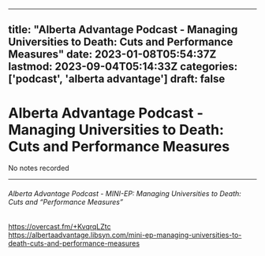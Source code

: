 
---
title: "Alberta Advantage Podcast - Managing Universities to Death: Cuts and Performance Measures"
date: 2023-01-08T05:54:37Z
lastmod: 2023-09-04T05:14:33Z
categories: ['podcast', 'alberta advantage']
draft: false
---


# Alberta Advantage Podcast - Managing Universities to Death: Cuts and Performance Measures

No notes recorded

- - -
###### Alberta Advantage Podcast - MINI-EP: Managing Universities to Death: Cuts and “Performance Measures”

https://overcast.fm/+KvqrqLZtc  
https://albertaadvantage.libsyn.com/mini-ep-managing-universities-to-death-cuts-and-performance-measures

<!-- #public #podcast #alberta advantage# -->

<!-- {BearID:96E6EB2C-8B69-4A74-8EA1-EDEE02C42AC6-28016-00002D97DC832317} -->

